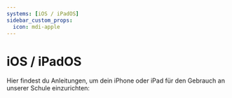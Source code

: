 ```yaml
---
systems: [iOS / iPadOS]
sidebar_custom_props:
  icon: mdi-apple
---
```


# iOS / iPadOS



Hier findest du Anleitungen, um dein iPhone oder iPad für den Gebrauch an unserer Schule einzurichten:

<Features/>
